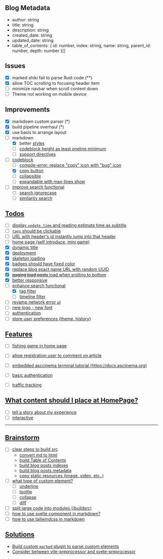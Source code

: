 ## Blog Metadata

- author: string
- title: string
- description: string
- created_date: string
- updated_date: string
- table_of_contents: { id: number, index: string, name: string, parent_id: number, depth: number }[]


## Issues

- [x] marked shiki fail to parse Rust code (**)
- [x] allow TOC scrolling to focusing header item
- [ ] minimize navbar when scroll content down
- [ ] Theme not working on mobile device

## Improvements

- [x] markdown custom parser (*)
- [x] build pipeline overhaul (*)
- [x] use basis to arrange layout
- [ ] markdown
    - [x] better <u> styles
    - [ ] codeblock height as least oneline minimum
    - [ ] support directives
- [ ] codeblock
    - [ ] compile-error: replace "copy" icon with "bug" icon
    - [x] copy button
    - [ ] collapsible
    - [ ] expandable with max-lines show
- [ ] improve search functional
    - [ ] search ignorecase
    - [ ] similarity search

## Todos

- [ ] display `update_time` and reading estimate time as subtitle
- [ ] `tags` should be clickable
- [ ] URL with header's id instantly jump into that header
- [ ] home page (self introduce, mini game)
- [x] dynamic title
- [x] deployment
- [x] skeleton loading
- [x] badges should have fixed color
- [x] replace blog exact name URL with random UUID
- [x] ~~paging load posts~~ load when srolling to bottom
- [x] better responsive
- [ ] enhance search functional
    - [x] tag filter
    - [ ] timeline filter
- [ ] revamp network error ui
- [ ] new logo - new font
- [ ] authentication
- [ ] store user preferences (theme, history)

## Features

- [ ] fishing game in home page
- [ ] allow registration user to comment on article
- [ ] embedded asccinema terminal tutorial (https://docs.asciinema.org)
- [ ] basic authentication
- [ ] traffic tracking


## What content should I place at HomePage?

- [ ] tell a story about my experience
- [ ] interactive

---

## Brainstorm

- [ ] clear steps to build src
    - convert md to html
    - build Table of Contents
    - build blog posts indexes
    - build blog posts metadata
    - copy static resources (image, video, etc..)
- [ ] what type of custom element?
    - [ ] underline
    - [ ] tooltip
    - [ ] collapse
    - [ ] diff
- [ ] split large code into modules (/buildsrc)
- [ ] how to use svelte component in markdown?
- [ ] how to use tailwindcss in markdown

## Solutions

- Build custom `marked` plugin to parse custom elements
- Consider between vite-preprocessor and svete-preprocessor